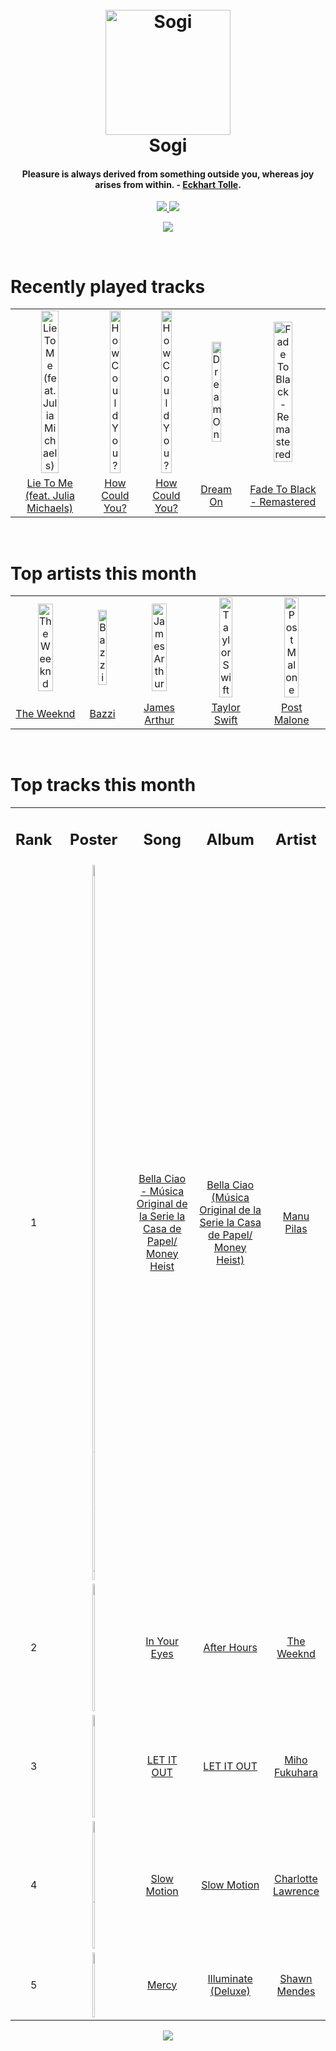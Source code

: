 <h1 align='center'>
  <br>
  <a href='https://www.youtube.com/watch?v=dQw4w9WgXcQ'><img src='https://i.ibb.co/XYSwTqV/kaguya-modified.png' alt='Sogi' width='200'></a>
  <br>
  Sogi
  <br>
</h1>

<h4 align='center'>Pleasure is always derived from something outside you, whereas joy arises from within.  - <a href='https://duckduckgo.com/?q=Eckhart+Tolle' target='_blank'>Eckhart Tolle</a>.</h4>

<p align='center'>
  <a href='https://discord.gg/96EA7ENfV9'>
    <img src='https://img.shields.io/discord/775232281954353183?color=blue&label=Discord'>
  </a>
  <a href='https://sxoxgxi.pythonanywhere.com/'><img src='https://img.shields.io/website?down_color=red&down_message=offline&label=Blog&up_color=light%20green&up_message=online&url=https%3A%2F%2Fsxoxgxi.pythonanywhere.com'></a>
</p>
<p status, align='center'>
  <a href='https://open.spotify.com/user/317777c47jvjnq6zzzwbijw6gbmi'>
    <img src='https://img.shields.io/badge/Playing-You Are The Reason - Duet Version-&?style=social&logo=spotify'>
  </a>
</p status>
<!------ RECENTLY PLAYED ------>

<p recentlyplayed, float='left'>
  <br>
  <h1>Recently played tracks</h1>
  <p></p>
  <table style='width:100%'>
    <tr align='center'>
      <td><img class='artists' src='https://i.scdn.co/image/ab67616d0000b2734be7119afe5f4282eb8d24c7' alt='Lie To Me (feat. Julia Michaels)' style='width:50%'>
      </td>
      <td><img class='artists' src='https://i.scdn.co/image/ab67616d0000b273450e6ff7c4e2297c96349ec3' alt='How Could You?' style='width:50%'>
      </td>
      <td><img class='artists' src='https://i.scdn.co/image/ab67616d0000b273450e6ff7c4e2297c96349ec3' alt='How Could You?' style='width:50%'>
      </td>
      <td><img class='artists' src='https://i.scdn.co/image/ab67616d0000b273b11078ee23dcd99e085ac33e' alt='Dream On' style='width:50%'>
      </td>
      <td><img class='artists' src='https://i.scdn.co/image/ab67616d0000b27396a926d07aea417327ea024a' alt='Fade To Black - Remastered' style='width:50%'>
      </td>
    </tr>
    <tr align='center'>
      <td>
      <a href='https://open.spotify.com/track/6GzApXoBQiiAjak3tOQfV3'>Lie To Me (feat. Julia Michaels)</a>
      </td>
      <td>
      <a href='https://open.spotify.com/track/3zuLmMxDrpk5J6dEh828CB'>How Could You?</a>
      </td>
      <td>
      <a href='https://open.spotify.com/track/3zuLmMxDrpk5J6dEh828CB'>How Could You?</a>
      </td>
      <td>
      <a href='https://open.spotify.com/track/5MxNLUsfh7uzROypsoO5qe'>Dream On</a>
      </td>
      <td>
      <a href='https://open.spotify.com/track/5nekfiTN45vlxG0eNJQQye'>Fade To Black - Remastered</a>
      </td>
    </tr>
  </table>
</p recentlyplayed>
<!------ .RECENTLY PLAYED ------>
<!------ TOP ARTISTS ------>

<p topartists, float='left'>
  <br>
  <h1>Top artists this month</h1>
  <p></p>
  <table style='width:100%'>
    <tr align='center'>
      <td><img class='artists' src='https://i.scdn.co/image/ab6761610000e5ebb5f9e28219c169fd4b9e8379' alt='The Weeknd' style='width:50%'>
      </td>
      <td><img class='artists' src='https://i.scdn.co/image/ab6761610000e5eb72a8e86c457085e7fdd3453f' alt='Bazzi' style='width:50%'>
      </td>
      <td><img class='artists' src='https://i.scdn.co/image/ab6761610000e5eb6867a4ce52401bd378bb5179' alt='James Arthur' style='width:50%'>
      </td>
      <td><img class='artists' src='https://i.scdn.co/image/ab6761610000e5eb5a00969a4698c3132a15fbb0' alt='Taylor Swift' style='width:50%'>
      </td>
      <td><img class='artists' src='https://i.scdn.co/image/ab6761610000e5ebb894ef9fa437b0389c5567cc' alt='Post Malone' style='width:50%'>
      </td>
    </tr>
    <tr align='center'>
      <td>
      <a href='https://open.spotify.com/artist/1Xyo4u8uXC1ZmMpatF05PJ'>The Weeknd</a>
      </td>
      <td>
      <a href='https://open.spotify.com/artist/4GvEc3ANtPPjt1ZJllr5Zl'>Bazzi</a>
      </td>
      <td>
      <a href='https://open.spotify.com/artist/4IWBUUAFIplrNtaOHcJPRM'>James Arthur</a>
      </td>
      <td>
      <a href='https://open.spotify.com/artist/06HL4z0CvFAxyc27GXpf02'>Taylor Swift</a>
      </td>
      <td>
      <a href='https://open.spotify.com/artist/246dkjvS1zLTtiykXe5h60'>Post Malone</a>
      </td>
    </tr>
  </table>
</p topartists>
<!------ .TOP ARTISTS ------>

<!------ TOP SONGS ------>

<p topsongs, float='left' >
  <br>
  <h1>Top tracks this month</h1>
  <p></p>
  <table style='width:100%'>
    <tr align='center'>
      <td>
      <h2>Rank</h2>
      </td>
      <td>
      <h2>Poster</h2>
      </td>
      <td>
      <h2>Song</h2>
      </td>
      <td>
      <h2>Album</h2>
      </td>
      <td>
      <h2>Artist</h2>
      </td>
    </tr>
    <tr align='center'>
      <td>
      1
      </td>
      <td><img class='artists' src='https://i.scdn.co/image/ab67616d0000b273f3c7e4934b8dd9eedf69e6e5' alt='Bella Ciao - Música Original de la Serie la Casa de Papel/ Money Heist' style='width:10%'>
      </td>
      <td>
      <a href='https://open.spotify.com/track/3lWzVNe1yFZlkeBBzUuZYu'>Bella Ciao - Música Original de la Serie la Casa de Papel/ Money Heist</a>
      </td>
      <td>
      <a href='https://open.spotify.com/album/05Ng00IfiS6xeyQX8WtjHU'>Bella Ciao (Música Original de la Serie la Casa de Papel/ Money Heist)</a>
      </td>
      <td>
      <a href='https://open.spotify.com/artist/2TJHmhbmT7L3gw2NKyDTHh'>Manu Pilas</a>
      </td>
    </tr>
    <tr align='center'>
      <td>
      2
      </td>
      <td><img class='artists' src='https://i.scdn.co/image/ab67616d0000b2738863bc11d2aa12b54f5aeb36' alt='In Your Eyes' style='width:10%'>
      </td>
      <td>
      <a href='https://open.spotify.com/track/7szuecWAPwGoV1e5vGu8tl'>In Your Eyes</a>
      </td>
      <td>
      <a href='https://open.spotify.com/album/4yP0hdKOZPNshxUOjY0cZj'>After Hours</a>
      </td>
      <td>
      <a href='https://open.spotify.com/artist/1Xyo4u8uXC1ZmMpatF05PJ'>The Weeknd</a>
      </td>
    </tr>
    <tr align='center'>
      <td>
      3
      </td>
      <td><img class='artists' src='https://i.scdn.co/image/ab67616d0000b273d58f2a8f6b9457f318b3d328' alt='LET IT OUT' style='width:10%'>
      </td>
      <td>
      <a href='https://open.spotify.com/track/3O6uWEmwDlkT7EmucuRdvB'>LET IT OUT</a>
      </td>
      <td>
      <a href='https://open.spotify.com/album/1HrYt6AXwsWvj6x0eJTy8J'>LET IT OUT</a>
      </td>
      <td>
      <a href='https://open.spotify.com/artist/7CM9T52YxOcACiOK2sqHqe'>Miho Fukuhara</a>
      </td>
    </tr>
    <tr align='center'>
      <td>
      4
      </td>
      <td><img class='artists' src='https://i.scdn.co/image/ab67616d0000b2738402cb666fc8f03f57e81027' alt='Slow Motion' style='width:10%'>
      </td>
      <td>
      <a href='https://open.spotify.com/track/09svEvkmTi9vw4kWRyBC6X'>Slow Motion</a>
      </td>
      <td>
      <a href='https://open.spotify.com/album/0uu8cPSov9nCPWlfWs8c6d'>Slow Motion</a>
      </td>
      <td>
      <a href='https://open.spotify.com/artist/7LImGq5KnzQobZciDJpeJb'>Charlotte Lawrence</a>
      </td>
    </tr>
    <tr align='center'>
      <td>
      5
      </td>
      <td><img class='artists' src='https://i.scdn.co/image/ab67616d0000b273ea3ef7697cfd5705b8f47521' alt='Mercy' style='width:10%'>
      </td>
      <td>
      <a href='https://open.spotify.com/track/0AS63m1wHv9n4VVRizK6Hc'>Mercy</a>
      </td>
      <td>
      <a href='https://open.spotify.com/album/3wBabo4pmzsYjALMSKY7Iq'>Illuminate (Deluxe)</a>
      </td>
      <td>
      <a href='https://open.spotify.com/artist/7n2wHs1TKAczGzO7Dd2rGr'>Shawn Mendes</a>
      </td>
    </tr>
  </table>
</p topsongs>
<!------ .TOP SONGS ------>
<p align='center'>
  <img src='https://profile-counter.glitch.me/sxoxgxi/count.svg'>
</p>
